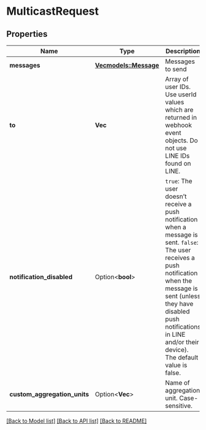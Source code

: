 # MulticastRequest

## Properties

Name | Type | Description | Notes
------------ | ------------- | ------------- | -------------
**messages** | [**Vec<models::Message>**](Message.md) | Messages to send | 
**to** | **Vec<String>** | Array of user IDs. Use userId values which are returned in webhook event objects. Do not use LINE IDs found on LINE. | 
**notification_disabled** | Option<**bool**> | `true`: The user doesn’t receive a push notification when a message is sent. `false`: The user receives a push notification when the message is sent (unless they have disabled push notifications in LINE and/or their device). The default value is false.  | [optional][default to false]
**custom_aggregation_units** | Option<**Vec<String>**> | Name of aggregation unit. Case-sensitive. | [optional]

[[Back to Model list]](../README.md#documentation-for-models) [[Back to API list]](../README.md#documentation-for-api-endpoints) [[Back to README]](../README.md)


